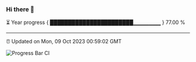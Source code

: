 ### Hi there 👋

⏳ Year progress { ███████████████████████▁▁▁▁▁▁▁ } 77.00 %

---

⏰ Updated on Mon, 09 Oct 2023 00:59:02 GMT

![Progress Bar CI](https://github.com/liununu/liununu/workflows/Progress%20Bar%20CI/badge.svg)
